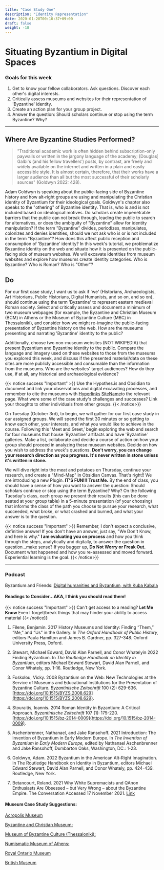 ```yaml
---
title: "Case Study One"
description: "Identity Representation"
date: 2020-01-28T00:10:37+09:00
draft: false
weight: -10
---
```

#  Situating Byzantium in Digital Spaces

### Goals for this week

1. Get to know your fellow collaborators. Ask questions. Discover each other's digital interests.
2. Critically assess museums and websites for their representation of 'Byzantine' identity.
3. Create an action plan for your group project.
4. Answer the question: Should scholars continue or stop using the term Byzantine? Why?

---
## Where Are Byzantine Studies Performed?

>"Traditional academic work is often hidden behind subscription-only paywalls or written in the jargony language of the academy; [Douglas] Galbi's (and his fellow travellers’) posts, by contrast, are freely and widely available on the internet and written in a plain and easily accessible style. It is almost certain, therefore, that their works have a larger audience than all but the most successful of their scholarly sources" (Goldwyn 2022: 428).

Adam Goldwyn is speaking about the public-facing side of Byzantine history and how alt-right groups are using and manipulating the Christian identity of Byzantium for their ideological goals. Goldwyn's chapter also speaks to the "othering" of Byzantine identity. That is, who is and is not included based on ideological motives. Do scholars create impenetrable barriers that the public can not break through, leading the public to search for alternatives, or does the ambiguity of "Byzantine" allow for identity manipulation? If the term "Byzantine" divides, periodizes, manipulates, colonizes and denies identities, should we not ask who is or is not included in the term "Byzantine"? How does this affect public reception and consumption of 'Byzantine' identity? In this week's tutorial, we problematize Byzantine identity on the web and situate how it is presented on the public-facing side of museum websites. We will excavate identities from museum websites and explore how museums create identity categories. Who is Byzantine? Who is Roman? Who is "Other"?

## Do

For our first case study, I want us to ask if 'we' (Historians, Archaeologists, Art Historians, Public Historians, Digital Humanists, and so on, and so on), should continue using the term 'Byzantine' to represent eastern medieval Roman society. Select and critically assess and document a minimum of two museum webpages (for example, the Byzantine and Christian Museum (BCM) in Athens or the Museum of Byzantine Culture (MBC) in Thessaloniki), and consider how we might re-imagine the public-facing presentation of Byzantine history on the web. How are the museums presenting and narrating 'Byzantine' identity to the public? 

Additionally, choose two non-museum websites (NOT WIKIPEDIA) that present Byzantium and Byzantine identity to the public. Compare the language and imagery used on these websites to those from the museums you explored this week, and discuss if the presented material/data on these sites are more publicly accessible and consumable than the information from the museums. Who are the websites' target audiences?  How do they use, if at all, any historical and archaeological evidence? 

{{< notice success "Important" >}} Use the Hypothes.is and Obsidian to document and link your observations and digital excavating processes, and remember to cite the museums with [Hyperlinks](https://www.byzantinemuseum.gr/en/) [SiteName](sitenameDotcom)to the relevant page. What were some of the case study's challenges and successes? Link your thoughts to other individuals from other groups. {{< /notice>}}

On Tuesday (October 3rd), to begin, we will gather for our first case study in our assigned groups. We will spend the first 30 minutes or so getting to know each other, your interests, and what you would like to achieve in the course. Following this 'Meet and Greet,' begin exploring the web and search for four museums that house 'Byzantine' artifacts and have 'Byzantine' galleries. Make a list, collaborate and decide a course of action on how your group should proceed in analyzing these museum websites. Decide on how you wish to address the week's questions. **Don't worry, you can change your research direction as you progress. It's never written in stone unless it's written in stone.** 

We will dive right into the meat and potatoes on Thursday, continue your research, and create a "Mind-Map" in Obsidian Canvas. That's right!! We are introducing a new Plugin. **IT'S FUN!!! Trust Me.** By the end of class, you should have a sense of how you want to answer the question: Should scholars continue or stop using the term Byzantine? Why? On the following Tuesday's class, each group we present their results (this can be done seated at your group table) in a 5-minute presentation (of your choosing) that informs the class of the path you choose to pursue your research, what succeeded, what broke, or what crashed and burned, and what your answer is to the question. 

{{< notice success "Important" >}} Remember, I don't expect a conclusive, definitive answer! If you don't have an answer, just say, "We Don't Know, and here is why." **I am evaluating you on process** and how you think through the steps, analytically and digitally, to answer the question in question...make sense? If you bugger up, **Do Not Worry or Freak Out.** Document what happened and how you re-assessed and moved forward. Experiential learning is the goal. {{< /notice>}}

---
### Podcast 

Byzantium and Friends: [Digital humanities and Byzantium, with Kuba Kabala](https://byzantiumandfriends.podbean.com/e/23-digital-humanities-and-byzantium-with-kuba-kabala/) 

#### Readings to Consider...AKA, I think you should read them!

{{< notice success "Important" >}} Can't get access to a reading? **Let Me Know** Even I forget/break things that may hinder your ability to access material {{< /notice}}

1. Filene, Benjamin. 2017   History Museums and Identity: Finding “Them,” “Me,” and “Us” in the Gallery. In _The Oxford Handbook of Public History_, editors Paula Hamilton and James B. Gardner, pp. 327-348. Oxford University Press, Oxford.
   
2. Stewart, Michael Edward, David Alan Parnell, and Conor Whatelyin 2022    Finding Byzantium. In *The Routledge Handbook on Identity in Byzantium*, editors Michael Edward Stewart, David Alan Parnell, and Conor Whately, pp. 1-16.  Routledge, New York.
   
3. Foskolou, Vicky. 2008   Byzantium on the Web: New Technologies at the Service of Museums and Educational Institutions for the Presentation of Byzantine Culture. _Byzantinische Zeitschrift_ 100 (2): 629-636. [https://doi.org/10.1515/BYZS.2008.629](https://doi.org/10.1515/BYZS.2008.629).
   
4. Stouraitis, Ioannis. 2014   Roman Identity in Byzantium: A Critical Approach. _Byzantinische Zeitschrift_ 107 (1): 175-220. [https://doi.org/10.1515/bz-2014-0009](https://doi.org/10.1515/bz-2014-0009).
   
5. Aschenbrenner, Nathanael, and Jake Ransohoff. 2021   Introduction: The Invention of Byzantium in Early Modern Europe. In *The Invention of Byzantium in Early Modern Europe,* edited by Nathanael Aschenbrenner and Jake Ransohoff, Dumbarton Oaks, Washington, DC.: 1-23.
    
6. Goldwyn, Adam. 2022 Byzantium in the American Alt-Right Imagination. In The Routledge Handbook on Identity in Byzantium, editors Michael Edward Stewart, David Alan Parnell, and Conor Whately, pp. 424-439. Routledge, New York.
    
7. Betancourt, Roland. 2021 Why White Supremacists and QAnon Enthusiasts Are Obsessed – but Very Wrong – about the Byzantine Empire. The Conversation Accessed 17 November 2021. [Link](http://theconversation.com/why-white-supremacists-and-qanon-enthusiasts-are-obsessed-but-very-wrong-about-the-byzantine-empire-154994)

#### Museum Case Study Suggestions:

[Acropolis Museum](https://www.theacropolismuseum.gr/en/)

[Byzantine and Christian Museum:](https://www.byzantinemuseum.gr/en/)

[Museum of Byzantine Culture (Thessaloniki):](https://mbp.gr/en)

[Numismatic Museum of Athens:](https://www.nummus.gr/en/)

[Royal Ontario Museum](https://www.rom.on.ca/en/exhibitions-galleries/galleries)

[British Museum](https://www.britishmuseum.org/collection/galleries/sutton-hoo-and-europe)



